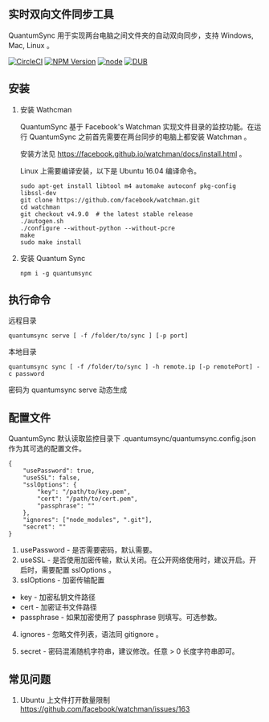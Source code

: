 ## 实时双向文件同步工具

QuantumSync 用于实现两台电脑之间文件夹的自动双向同步，支持 Windows, Mac, Linux 。

[![CircleCI](https://circleci.com/gh/iduane/quantumsyc.svg?style=svg)](https://circleci.com/gh/iduane/quantumsyc) [![NPM Version](https://img.shields.io/npm/v/quantumsync.svg)](https://www.npmjs.com/package/quantumsync) [![node](https://img.shields.io/node/v/quantumsync.svg)]() [![DUB](https://img.shields.io/dub/l/vibe-d.svg)]()

## 安装

1. 安装 Wathcman

    QuantumSync 基于 Facebook's Watchman 实现文件目录的监控功能。在运行 QuantumSync 之前首先需要在两台同步的电脑上都安装 Watchman 。
    
    安装方法见 https://facebook.github.io/watchman/docs/install.html 。
    
    Linux 上需要编译安装，以下是 Ubuntu 16.04 编译命令。
    
    ```
    sudo apt-get install libtool m4 automake autoconf pkg-config libssl-dev
    git clone https://github.com/facebook/watchman.git
    cd watchman
    git checkout v4.9.0  # the latest stable release
    ./autogen.sh
    ./configure --without-python --without-pcre
    make
    sudo make install
    ```

2. 安装 Quantum Sync
    
    ```
    npm i -g quantumsync
    ```

## 执行命令

远程目录

    quantumsync serve [ -f /folder/to/sync ] [-p port]

本地目录
    
    quantumsync sync [ -f /folder/to/sync ] -h remote.ip [-p remotePort] -c password

密码为 quantumsync serve 动态生成

## 配置文件

QuantumSync 默认读取监控目录下 .quantumsync/quantumsync.config.json 作为其可选的配置文件。


```
{
    "usePassword": true,
    "useSSL": false,
    "sslOptions": {
        "key": "/path/to/key.pem",
        "cert": "/path/to/cert.pem",
        "passphrase": ""
    },
    "ignores": ["node_modules", ".git"],
    "secret": ""
}
```

1. usePassword - 是否需要密码，默认需要。
2. useSSL - 是否使用加密传输，默认关闭。在公开网络使用时，建议开启。开启时，需要配置 sslOptions 。
3. sslOptions - 加密传输配置

  - key - 加密私钥文件路径
  - cert - 加密证书文件路径
  - passphrase - 如果加密使用了 passphrase 则填写。可选参数。

4. ignores - 忽略文件列表，语法同 gitignore 。

5. secret - 密码混淆随机字符串，建议修改。任意 > 0 长度字符串即可。

## 常见问题

1. Ubuntu 上文件打开数量限制 https://github.com/facebook/watchman/issues/163
